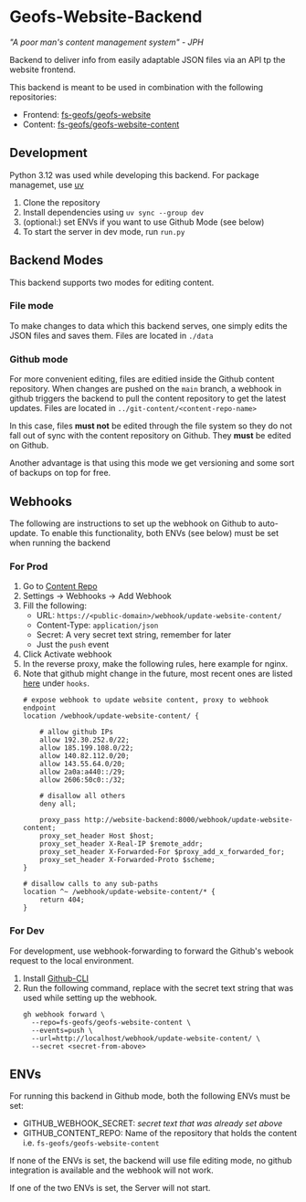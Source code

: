 # Geofs-Website-Backend

_"A poor man's content management system" - JPH_

Backend to deliver info from easily adaptable JSON files via an API tp the website
frontend.

This backend is meant to be used in combination with the following repositories:

- Frontend:
  [fs-geofs/geofs-website](https://github.com/fs-geofs/geofs-website)
- Content:
  [fs-geofs/geofs-website-content](https://github.com/fs-geofs/geofs-website-content)

## Development

Python 3.12 was used while developing this backend. For package managemet, use 
[uv](https://docs.astral.sh/uv/getting-started/installation/)

1. Clone the repository
2. Install dependencies using `uv sync --group dev`
3. (optional:) set ENVs if you want to use Github Mode (see below)
4. To start the server in dev mode, run `run.py`

## Backend Modes

This backend supports two modes for editing content.

### File mode

To make changes to data which this backend serves, one simply edits the JSON files and
saves them. Files are located in `./data`

### Github mode

For more convenient editing, files are editied inside the Github content repository.
When changes are pushed on the `main` branch, a webhook in github triggers the backend
to pull the content repository to get the latest updates. Files are located in
`../git-content/<content-repo-name>`

In this case, files **must not** be edited through the file system so they do not fall
out of sync with the content repository on Github. They **must** be edited on Github.

Another advantage is that using this mode we get versioning and some sort of backups
on top for free.

## Webhooks

The following are instructions to set up the webhook on Github to auto-update.
To enable this functionality, both ENVs (see below) must be set when running the backend

### For Prod

1. Go to [Content Repo](https://github.com/fs-geofs/geofs-website-content)
2. Settings -> Webhooks -> Add Webhook
3. Fill the following:
   - URL: `https://<public-domain>/webhook/update-website-content/`
   - Content-Type: `application/json`
   - Secret: A very secret text string, remember for later
   - Just the `push` event
4. Click Activate webhook
5. In the reverse proxy, make the following rules, here example for nginx.
6. Note that github might change in the future, most recent ones are listed
   [here](https://api.github.com/meta) under `hooks`.
   ```
   # expose webhook to update website content, proxy to webhook endpoint
   location /webhook/update-website-content/ {

       # allow github IPs
       allow 192.30.252.0/22;
       allow 185.199.108.0/22;
       allow 140.82.112.0/20;
       allow 143.55.64.0/20;
       allow 2a0a:a440::/29;
       allow 2606:50c0::/32;

       # disallow all others
       deny all;

       proxy_pass http://website-backend:8000/webhook/update-website-content;
       proxy_set_header Host $host;
       proxy_set_header X-Real-IP $remote_addr;
       proxy_set_header X-Forwarded-For $proxy_add_x_forwarded_for;
       proxy_set_header X-Forwarded-Proto $scheme;
   }

   # disallow calls to any sub-paths
   location ^~ /webhook/update-website-content/* {
       return 404;
   }
   ```

### For Dev

For development, use webhook-forwarding to forward the Github's webook request to the
local environment.

1. Install [Github-CLI](https://cli.github.com/)
2. Run the following command, replace <secret-from-above> with the secret text string
   that was used while setting up the webhook.
   ```shell
   gh webhook forward \
     --repo=fs-geofs/geofs-website-content \
     --events=push \
     --url=http://localhost/webhook/update-website-content/ \
     --secret <secret-from-above>
   ```

## ENVs

For running this backend in Github mode, both the following ENVs must be set:

- GITHUB_WEBHOOK_SECRET: _secret text that was already set above_
- GITHUB_CONTENT_REPO: Name of the repository that holds the content
  i.e. `fs-geofs/geofs-website-content`

If none of the ENVs is set, the backend will use file editing mode, no github
integration is available and the webhook will not work.

If one of the two ENVs is set, the Server will not start.
